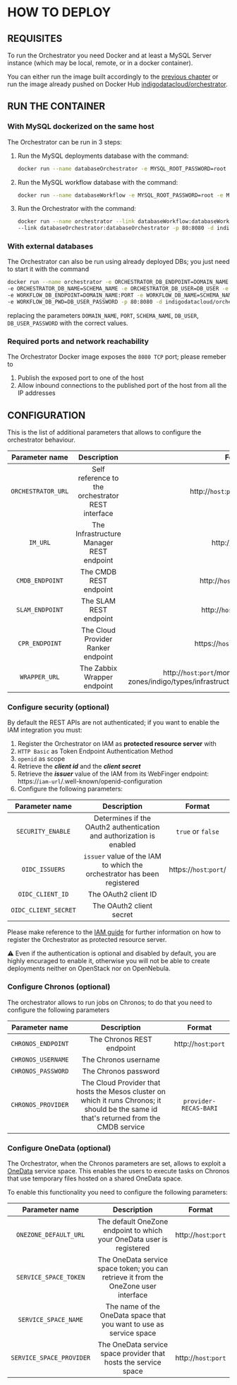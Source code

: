 # HOW TO DEPLOY

## REQUISITES

To run the Orchestrator you need Docker and at least a MySQL Server instance (which may be local, remote, or in a docker container). 

You can either run the image built accordingly to the [previous chapter](how_to_build.md) or run the image already pushed on Docker Hub [indigodatacloud/orchestrator](https://hub.docker.com/r/indigodatacloud/orchestrator/).

## RUN THE CONTAINER

### With MySQL dockerized on the same host
The Orchestrator can be run in 3 steps:

1. Run the MySQL deployments database with the command:

    ```bash
    docker run --name databaseOrchestrator -e MYSQL_ROOT_PASSWORD=root -e MYSQL_DATABASE=orchestrator -d mysql:5.7
    ```

2. Run the MySQL workflow database with the command:

    ```bash
    docker run --name databaseWorkflow -e MYSQL_ROOT_PASSWORD=root -e MYSQL_DATABASE=workflow -d mysql:5.7
    ```

3. Run the Orchestrator with the command:

    ```bash
    docker run --name orchestrator --link databaseWorkflow:databaseWorkflow \
    --link databaseOrchestrator:databaseOrchestrator -p 80:8080 -d indigodatacloud/orchestrator
    ```

### With external databases

The Orchestrator can also be run using already deployed DBs; you just need to start it with the command

```bash
docker run --name orchestrator -e ORCHESTRATOR_DB_ENDPOINT=DOMAIN_NAME:PORT \
-e ORCHESTRATOR_DB_NAME=SCHEMA_NAME -e ORCHESTRATOR_DB_USER=DB_USER -e ORCHESTRATOR_DB_PWD=DB_USER_PASSWORD  \
-e WORKFLOW_DB_ENDPOINT=DOMAIN_NAME:PORT -e WORKFLOW_DB_NAME=SCHEMA_NAME -e WORKFLOW_DB_USER=DB_USER \
-e WORKFLOW_DB_PWD=DB_USER_PASSWORD -p 80:8080 -d indigodatacloud/orchestrator
```

replacing the parameters `DOMAIN_NAME`, `PORT`, `SCHEMA_NAME`, `DB_USER`, `DB_USER_PASSWORD` with the correct values.

### Required ports and network reachability

The Orchestrator Docker image exposes the `8080 TCP` port; please remeber to
 1. Publish the exposed port to one of the host
 2. Allow inbound connections to the published port of the host from all the IP addresses

## CONFIGURATION

This is the list of additional parameters that allows to configure the orchestrator behaviour.

|Parameter name|Description|Format|
|:--------:|:--------------------------------------------------------------------:|:---:|
|`ORCHESTRATOR_URL`|Self reference to the orchestrator REST interface|http://`host`:`port`/orchestrator|
|`IM_URL`|The Infrastructure Manager REST endpoint|http://`host`:`port`|
| `CMDB_ENDPOINT`|The CMDB REST endpoint|http://`host`:`port`/cmdb/|
|`SLAM_ENDPOINT`|The SLAM REST endpoint|http://`host`:`port`/slam/|
|`CPR_ENDPOINT`|The Cloud Provider Ranker endpoint|https://`host`:`port`/cpr/rank|
|`WRAPPER_URL`|The Zabbix Wrapper endpoint| http://`host`:`port`/monitoring/adapters/zabbix/<br />zones/indigo/types/infrastructure/groups/Cloud_Providers/hosts/|

### Configure security (optional)
By default the REST APIs are not authenticated; if you want to enable the IAM integration you must:

 1. Register the Orchestrator on IAM as **protected resource server** with
   1. `HTTP Basic` as Token Endpoint Authentication Method
   2. `openid` as scope
 2. Retrieve the _**client id**_ and the _**client secret**_
 3. Retrieve the _**issuer**_ value of the IAM from its WebFinger endpoint: 
 https://`iam-url`/.well-known/openid-configuration
 2. Configure the following parameters:

|Parameter name|Description|Format|
|:--------:|:--------------------------------------------------------------------:|:---:|
|`SECURITY_ENABLE`|Determines if the OAuth2 authentication and authorization is enabled|`true` or `false`|
|`OIDC_ISSUERS`|`issuer` value of the IAM to which the orchestrator has been registered|https://`host`:`port`/|
|`OIDC_CLIENT_ID`|The OAuth2 client ID||
|`OIDC_CLIENT_SECRET`|The OAuth2 client secret||

Please make reference to the [IAM guide](https://indigo-dc.gitbooks.io/iam/content) for further information on how to register the Orchestrator as protected resource server.

:warning: Even if the authentication is optional and disabled by default, you are highly encuraged to enable it, otherwise you will not be able to create deployments neither on OpenStack nor on OpenNebula.
 
### Configure Chronos (optional)
The orchestrator allows to run jobs on Chronos; to do that you need to configure the following parameters 

|Parameter name|Description|Format|
|:--------:|:--------------------------------------------------------------------:|:---:|
|`CHRONOS_ENDPOINT`|The Chronos REST endpoint|http://`host`:`port`|
|`CHRONOS_USERNAME`|The Chronos username||
|`CHRONOS_PASSWORD`|The Chronos password||
|`CHRONOS_PROVIDER`|The Cloud Provider that hosts the Mesos cluster on which it runs Chronos; it should be the same id that's returned from the CMDB service|`provider-RECAS-BARI`|
 
### Configure OneData (optional)
The Orchestrator, when the Chronos parameters are set, allows to exploit a [OneData](https://onedata.org/) service space. This enables the users to execute tasks on Chronos that use temporary files hosted on a shared OneData space.

To enable this functionality you need to configure the following parameters:

|Parameter name|Description|Format|
|:--------:|:--------------------------------------------------------------------:|:---:|
|`ONEZONE_DEFAULT_URL`|The default OneZone endpoint to which your OneData user is registered|http://`host`:`port`|
|`SERVICE_SPACE_TOKEN`|The OneData service space token; you can retrieve it from the OneZone user interface||
|`SERVICE_SPACE_NAME`|The name of the OneData space that you want to use as service space||
|`SERVICE_SPACE_PROVIDER`|The OneData service space provider that hosts the service space|http://`host`:`port`|
  

